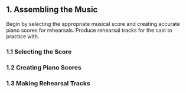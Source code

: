 ## 1. Assembling the Music

Begin by selecting the appropriate musical score and creating accurate
piano scores for rehearsals. Produce rehearsal tracks for the cast to
practice with.

### 1.1 Selecting the Score

### 1.2 Creating Piano Scores

### 1.3 Making Rehearsal Tracks